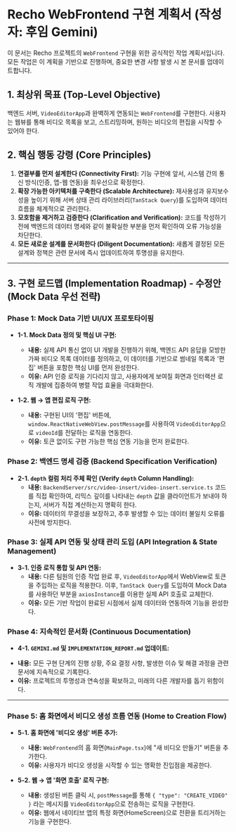 # Recho WebFrontend 구현 계획서 (작성자: 후임 Gemini)

이 문서는 Recho 프로젝트의 `WebFrontend` 구현을 위한 공식적인 작업 계획서입니다. 모든 작업은 이 계획을 기반으로 진행하며, 중요한 변경 사항 발생 시 본 문서를 업데이트합니다.

## 1. 최상위 목표 (Top-Level Objective)

백엔드 서버, `VideoEditorApp`과 완벽하게 연동되는 `WebFrontend`를 구현한다. 사용자는 웹뷰를 통해 비디오 목록을 보고, 스트리밍하며, 원하는 비디오의 편집을 시작할 수 있어야 한다.

## 2. 핵심 행동 강령 (Core Principles)

1.  **연결부를 먼저 설계한다 (Connectivity First):** 기능 구현에 앞서, 시스템 간의 통신 방식(인증, 앱-웹 연동)을 최우선으로 확정한다.
2.  **확장 가능한 아키텍처를 구축한다 (Scalable Architecture):** 재사용성과 유지보수성을 높이기 위해 서버 상태 관리 라이브러리(`TanStack Query`)를 도입하여 데이터 흐름을 체계적으로 관리한다.
3.  **모호함을 제거하고 검증한다 (Clarification and Verification):** 코드를 작성하기 전에 백엔드의 데이터 명세와 같이 불확실한 부분을 먼저 확인하여 오류 가능성을 차단한다.
4.  **모든 새로운 설계를 문서화한다 (Diligent Documentation):** 새롭게 결정된 모든 설계와 정책은 관련 문서에 즉시 업데이트하여 투명성을 유지한다.

---

## 3. 구현 로드맵 (Implementation Roadmap) - 수정안 (Mock Data 우선 전략)

### Phase 1: Mock Data 기반 UI/UX 프로토타이핑

- **1-1. Mock Data 정의 및 핵심 UI 구현:**

  - **내용:** 실제 API 통신 없이 UI 개발을 진행하기 위해, 백엔드 API 응답을 모방한 가짜 비디오 목록 데이터를 정의하고, 이 데이터를 기반으로 썸네일 목록과 '편집' 버튼을 포함한 핵심 UI를 먼저 완성한다.
  - **이유:** API 인증 로직을 기다리지 않고, 사용자에게 보여질 화면과 인터랙션 로직 개발에 집중하여 병렬 작업 효율을 극대화한다.

- **1-2. 웹 → 앱 편집 로직 구현:**
  - **내용:** 구현된 UI의 '편집' 버튼에, `window.ReactNativeWebView.postMessage`를 사용하여 `VideoEditorApp`으로 `videoId`를 전달하는 로직을 연동한다.
  - **이유:** 토큰 없이도 구현 가능한 핵심 연동 기능을 먼저 완료한다.

### Phase 2: 백엔드 명세 검증 (Backend Specification Verification)

- **2-1. `depth` 컬럼 처리 주체 확인 (Verify `depth` Column Handling):**
  - **내용:** `BackendServer/src/video-insert/video-insert.service.ts` 코드를 직접 확인하여, 리믹스 깊이를 나타내는 `depth` 값을 클라이언트가 보내야 하는지, 서버가 직접 계산하는지 명확히 한다.
  - **이유:** 데이터의 무결성을 보장하고, 추후 발생할 수 있는 데이터 불일치 오류를 사전에 방지한다.

### Phase 3: 실제 API 연동 및 상태 관리 도입 (API Integration & State Management)

- **3-1. 인증 로직 통합 및 API 연동:**
  - **내용:** 다른 팀원의 인증 작업 완료 후, `VideoEditorApp`에서 WebView로 토큰을 주입하는 로직을 적용한다. 이후, `TanStack Query`를 도입하여 Mock Data를 사용하던 부분을 `axiosInstance`를 이용한 실제 API 호출로 교체한다.
  - **이유:** 모든 기반 작업이 완료된 시점에서 실제 데이터와 연동하여 기능을 완성한다.

### Phase 4: 지속적인 문서화 (Continuous Documentation)

- **4-1. `GEMINI.md` 및 `IMPLEMENTATION_REPORT.md` 업데이트:**

* **내용:** 모든 구현 단계의 진행 상황, 주요 결정 사항, 발생한 이슈 및 해결 과정을 관련 문서에 지속적으로 기록한다.
* **이유:** 프로젝트의 투명성과 연속성을 확보하고, 미래의 다른 개발자를 돕기 위함이다.

---

### Phase 5: 홈 화면에서 비디오 생성 흐름 연동 (Home to Creation Flow)

- **5-1. 홈 화면에 '비디오 생성' 버튼 추가:**

  - **내용:** `WebFrontend`의 홈 화면(`MainPage.tsx`)에 "새 비디오 만들기" 버튼을 추가한다.
  - **이유:** 사용자가 비디오 생성을 시작할 수 있는 명확한 진입점을 제공한다.

- **5-2. 웹 → 앱 '화면 호출' 로직 구현:**
  - **내용:** 생성된 버튼 클릭 시, `postMessage`를 통해 `{ "type": "CREATE_VIDEO" }` 라는 메시지를 `VideoEditorApp`으로 전송하는 로직을 구현한다.
  - **이유:** 웹에서 네이티브 앱의 특정 화면(HomeScreen)으로 전환을 트리거하는 기능을 구현한다.

